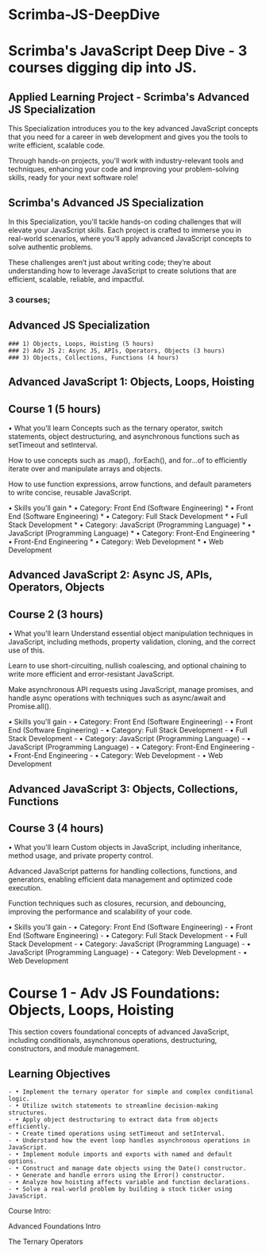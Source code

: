 # Scrimba-JS-DeepDive
# Scrimba's JavaScript Deep Dive - 3 courses digging dip into JS.
<!--~~~~~~~~~~~~~~~~~~~~~~~~~~~~~~~~~~~~~~~~~~~~~~~~~~~~~~~~~~~~~~~~~~~~~~~~~~~~~~~~~~~~~~~~~~~~-->
## Applied Learning Project - Scrimba's Advanced JS Specialization
<!--~~~~~~~~~~~~~~~~~~~~~~~~~~~~~~~~~~~~~~~~~~~~~~~~~~~~~~~~~~~~~~~~~~~~~~~~~~~~~~~~~~~~~~~~~~~~-->
This Specialization introduces you to the key advanced JavaScript concepts that you need 
for a career in web development and gives you the tools to write efficient, scalable code.

Through hands-on projects, you'll work with industry-relevant tools and techniques, 
enhancing your code and improving your problem-solving skills, ready for your next 
software role! 

## Scrimba's Advanced JS Specialization

In this Specialization, you'll tackle hands-on coding challenges that will elevate your 
JavaScript skills. Each project is crafted to immerse you in real-world scenarios, where 
you’ll apply advanced JavaScript concepts to solve authentic problems. 

These challenges aren’t just about writing code; they’re about understanding how to 
leverage JavaScript to create solutions that are efficient, scalable, reliable, and 
impactful.

<!--~~~~~~~~~~~~~~~~~~~~~~~~~~~~~~~~~~~~~~~~~~~~~~~~~~~~~~~~~~~~~~~~~~~~~~~~~~~~~~~~~~~~~~~~~~~~-->
### 3 courses;
<!--~~~~~~~~~~~~~~~~~~~~~~~~~~~~~~~~~~~~~~~~~~~~~~~~~~~~~~~~~~~~~~~~~~~~~~~~~~~~~~~~~~~~~~~~~~~~-->
## Advanced JS Specialization
<!--~~~~~~~~~~~~~~~~~~~~~~~~~~~~~~~~~~~~~~~~~~~~~~~~~~~~~~~~~~~~~~~~~~~~~~~~~~~~~~~~~~~~~~~~~~~~-->

	### 1) Objects, Loops, Hoisting (5 hours)
	### 2) Adv JS 2: Async JS, APIs, Operators, Objects (3 hours)
	### 3) Objects, Collections, Functions (4 hours)

				
<!--~~~~~~~~~~~~~~~~~~~~~~~~~~~~~~~~~~~~~~~~~~~~~~~~~~~~~~~~~~~~~~~~~~~~~~~~~~~~~~~~~~~~~~~~~~~~-->
## Advanced JavaScript 1: Objects, Loops, Hoisting
## Course 1 (5 hours)
<!--~~~~~~~~~~~~~~~~~~~~~~~~~~~~~~~~~~~~~~~~~~~~~~~~~~~~~~~~~~~~~~~~~~~~~~~~~~~~~~~~~~~~~~~~~~~~-->
• What you'll learn
Concepts such as the ternary operator, switch statements, object destructuring, and 
asynchronous functions such as setTimeout and setInterval.

How to use concepts such as .map(), .forEach(), and for...of to efficiently iterate 
over and manipulate arrays and objects.

How to use function expressions, arrow functions, and default parameters to write 
concise, reusable JavaScript.

• Skills you'll gain
	* • Category: Front End (Software Engineering)
	* • Front End (Software Engineering)
	* • Category: Full Stack Development
	* • Full Stack Development
	* • Category: JavaScript (Programming Language)
	* • JavaScript (Programming Language)
	* • Category: Front-End Engineering
	* • Front-End Engineering
	* • Category: Web Development
	* • Web Development

<!--~~~~~~~~~~~~~~~~~~~~~~~~~~~~~~~~~~~~~~~~~~~~~~~~~~~~~~~~~~~~~~~~~~~~~~~~~~~~~~~~~~~~~~~~~~~~-->
## Advanced JavaScript 2: Async JS, APIs, Operators, Objects
## Course 2 (3 hours)
<!--~~~~~~~~~~~~~~~~~~~~~~~~~~~~~~~~~~~~~~~~~~~~~~~~~~~~~~~~~~~~~~~~~~~~~~~~~~~~~~~~~~~~~~~~~~~~-->
• What you'll learn
Understand essential object manipulation techniques in JavaScript, including methods, 
property validation, cloning, and the correct use of this.

Learn to use short-circuiting, nullish coalescing, and optional chaining to write more 
efficient and error-resistant JavaScript.

Make asynchronous API requests using JavaScript, manage promises, and handle async 
operations with techniques such as async/await and Promise.all().

• Skills you'll gain
	- • Category: Front End (Software Engineering)
	- • Front End (Software Engineering)
	- • Category: Full Stack Development
	- • Full Stack Development
	- • Category: JavaScript (Programming Language)
	- • JavaScript (Programming Language)
	- • Category: Front-End Engineering
	- • Front-End Engineering
	- • Category: Web Development
	- • Web Development

<!--~~~~~~~~~~~~~~~~~~~~~~~~~~~~~~~~~~~~~~~~~~~~~~~~~~~~~~~~~~~~~~~~~~~~~~~~~~~~~~~~~~~~~~~~~~~~-->
## Advanced JavaScript 3: Objects, Collections, Functions
## Course 3 (4 hours)
<!--~~~~~~~~~~~~~~~~~~~~~~~~~~~~~~~~~~~~~~~~~~~~~~~~~~~~~~~~~~~~~~~~~~~~~~~~~~~~~~~~~~~~~~~~~~~~-->
• What you'll learn
Custom objects in JavaScript, including inheritance, method usage, and private property 
control.

Advanced JavaScript patterns for handling collections, functions, and generators, enabling 
efficient data management and optimized code execution.

Function techniques such as closures, recursion, and debouncing, improving the performance 
and scalability of your code.

• Skills you'll gain
	- • Category: Front End (Software Engineering)
	- • Front End (Software Engineering)
	- • Category: Full Stack Development
	- • Full Stack Development
	- • Category: JavaScript (Programming Language)
	- • JavaScript (Programming Language)
	- • Category: Web Development
	- • Web Development

<!-- Begin course #1. -->
<!--~~~~~~~~~~~~~~~~~~~~~~~~~~~~~~~~~~~~~~~~~~~~~~~~~~~~~~~~~~~~~~~~~~~~~~~~~~~~~~~~~~~~~~~~~~~~-->
# Course 1 - Adv JS Foundations: Objects, Loops, Hoisting
<!--~~~~~~~~~~~~~~~~~~~~~~~~~~~~~~~~~~~~~~~~~~~~~~~~~~~~~~~~~~~~~~~~~~~~~~~~~~~~~~~~~~~~~~~~~~~~-->

This section covers foundational concepts of advanced JavaScript, including conditionals, asynchronous operations, destructuring, constructors, and module management.

## Learning Objectives
	- • Implement the ternary operator for simple and complex conditional logic.
	- • Utilize switch statements to streamline decision-making structures.
	- • Apply object destructuring to extract data from objects efficiently.
	- • Create timed operations using setTimeout and setInterval.
	- • Understand how the event loop handles asynchronous operations in JavaScript.
	- • Implement module imports and exports with named and default options.
	- • Construct and manage date objects using the Date() constructor.
	- • Generate and handle errors using the Error() constructor.
	- • Analyze how hoisting affects variable and function declarations.
	- • Solve a real-world problem by building a stock ticker using JavaScript.

Course Intro:

Advanced Foundations Intro

The Ternary Operators






